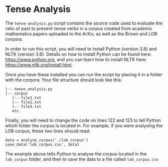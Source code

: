 # Tense Analysis

The `tense-analysis.py` script contains the source code used to evaluate the ratio of past to present-tense verbs in a corpus created from academic mathematics papers uploaded to the ArXiv, as well as the Brown and LOB corpora.

In order to run this script, you will need to install Python (version 3.8) and NLTK (version 3.6). Details on how to install Python can be found here: https://www.python.org, and you can learn how to install NLTK here: https://www.nltk.org/install.html.

Once you have these installed you can run the script by placing it in a folder with the corpora. Your file structure should look like this:

```
|-- tense_analysis.py
|-- corpus
   |-- file1.txt
   |-- file2.txt
   |-- file3.txt
   etc.
```
Finally, you will need to change the code on lines 122 and 123 to tell Python which folder the corpus is located in. For example, if you were analysing the LOB corpus, these two lines should read:

```
data = analyse_corpus('./lob_corpus')
save_data('lob_corpus.csv', data)
```

The example above tells Python to analyse the corpus located in the `lob_corpus` folder, and then to save the data to a file called `lob_corpus.csv`
